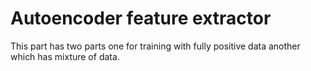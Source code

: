 # Autoencoder feature extractor


This part has two parts one for training with fully positive data another which has mixture of data.
